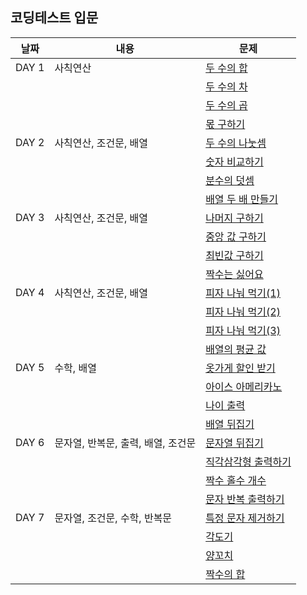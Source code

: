 ## 코딩테스트 입문

| 날짜  | 내용                               | 문제                                  |
| ----- | ---------------------------------- | ------------------------------------- |
| DAY 1 | 사칙연산                           | [두 수의 합](./DAY_01/01.js)          |
|       |                                    | [두 수의 차](./DAY_01/02.js)          |
|       |                                    | [두 수의 곱](./DAY_01/03.js)          |
|       |                                    | [몫 구하기](./DAY_01/04.js)           |
| DAY 2 | 사칙연산, 조건문, 배열             | [두 수의 나눗셈](./DAY_02/01.js)      |
|       |                                    | [숫자 비교하기](./DAY_02/02.js)       |
|       |                                    | [분수의 덧셈](./DAY_02/03.js)         |
|       |                                    | [배열 두 배 만들기](./DAY_02/04.js)   |
| DAY 3 | 사칙연산, 조건문, 배열             | [나머지 구하기](./DAY_03/01.js)       |
|       |                                    | [중앙 값 구하기](./DAY_03/02.js)      |
|       |                                    | [최빈값 구하기](./DAY_03/03.js)       |
|       |                                    | [짝수는 싫어요](./DAY_03/04.js)       |
| DAY 4 | 사칙연산, 조건문, 배열             | [피자 나눠 먹기(1)](./DAY_04/01.js)   |
|       |                                    | [피자 나눠 먹기(2)](./DAY_04/02.js)   |
|       |                                    | [피자 나눠 먹기(3)](./DAY_04/03.js)   |
|       |                                    | [배열의 평균 값](./DAY_04/04.js)      |
| DAY 5 | 수학, 배열                         | [옷가게 할인 받기](./DAY_05/01.js)    |
|       |                                    | [아이스 아메리카노](./DAY_05/02.js)   |
|       |                                    | [나이 출력](./DAY_05/03.js)           |
|       |                                    | [배열 뒤집기](./DAY_05/04.js)         |
| DAY 6 | 문자열, 반복문, 출력, 배열, 조건문 | [문자열 뒤집기](./DAY_06/01.js)       |
|       |                                    | [직각삼각형 출력하기](./DAY_06/02.js) |
|       |                                    | [짝수 홀수 개수](./DAY_06/03.js)      |
|       |                                    | [문자 반복 출력하기](./DAY_06/04.js)  |
| DAY 7 | 문자열, 조건문, 수학, 반복문       | [특정 문자 제거하기](./DAY_07/01.js)  |
|       |                                    | [각도기](./DAY_07/02.js)              |
|       |                                    | [양꼬치](./DAY_07/03.js)              |
|       |                                    | [짝수의 합](./DAY_07/04.js)           |
